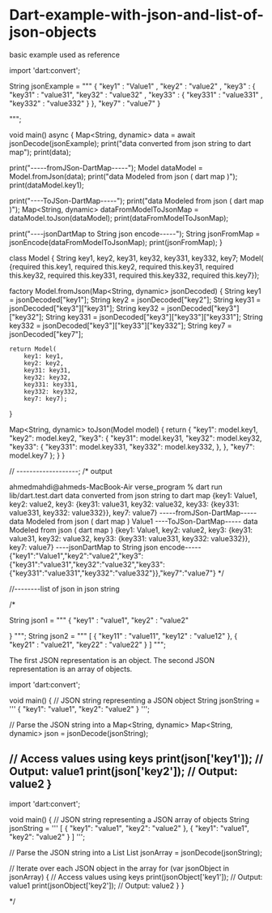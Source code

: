 # Dart-example-with-json-and-list-of-json-objects
basic example used as reference 

import 'dart:convert';

String jsonExample = """
{
  "key1" : "Value1" ,
  "key2" : "value2" , 
  "key3" : {
    "key31" : "value31",
    "key32" : "value32" ,
    "key33" : {
      "key331" : "value331" ,
      "key332" : "value332"
    }
  },
  "key7" : "value7"
}


""";

void main() async {
  Map<String, dynamic> data = await jsonDecode(jsonExample);
  print("data converted from json string to dart map");
  print(data);

  print("-----fromJSon-DartMap-----");
  Model dataModel = Model.fromJson(data);
  print("data Modeled from json ( dart map )");
  print(dataModel.key1);

  print("----ToJSon-DartMap-----");
  print("data Modeled from json ( dart map )");
  Map<String, dynamic> dataFromModelToJsonMap = dataModel.toJson(dataModel);
  print(dataFromModelToJsonMap);

  print("----jsonDartMap to String json encode-----");
  String jsonFromMap = jsonEncode(dataFromModelToJsonMap);
  print(jsonFromMap);
}

class Model {
  String key1, key2, key31, key32, key331, key332, key7;
  Model(
      {required this.key1,
      required this.key2,
      required this.key31,
      required this.key32,
      required this.key331,
      required this.key332,
      required this.key7});

  factory Model.fromJson(Map<String, dynamic> jsonDecoded) {
    String key1 = jsonDecoded["key1"];
    String key2 = jsonDecoded["key2"];
    String key31 = jsonDecoded["key3"]["key31"];
    String key32 = jsonDecoded["key3"]["key32"];
    String key331 = jsonDecoded["key3"]["key33"]["key331"];
    String key332 = jsonDecoded["key3"]["key33"]["key332"];
    String key7 = jsonDecoded["key7"];

    return Model(
        key1: key1,
        key2: key2,
        key31: key31,
        key32: key32,
        key331: key331,
        key332: key332,
        key7: key7);
  }

  Map<String, dynamic> toJson(Model model) {
    return {
      "key1": model.key1,
      "key2": model.key2,
      "key3": {
        "key31": model.key31,
        "key32": model.key32,
        "key33": {
          "key331": model.key331,
          "key332": model.key332,
        },
      },
      "key7": model.key7
    };
  }
}


// -------------------; 
/* output 


ahmedmahdi@ahmeds-MacBook-Air verse_program % dart run lib/dart.test.dart
data converted from json string to dart map
{key1: Value1, key2: value2, key3: {key31: value31, key32: value32, key33: {key331: value331, key332: value332}}, key7: value7}
-----fromJSon-DartMap-----
data Modeled from json ( dart map )
Value1
----ToJSon-DartMap-----
data Modeled from json ( dart map )
{key1: Value1, key2: value2, key3: {key31: value31, key32: value32, key33: {key331: value331, key332: value332}}, key7: value7}
----jsonDartMap to String json encode-----
{"key1":"Value1","key2":"value2","key3":{"key31":"value31","key32":"value32","key33":{"key331":"value331","key332":"value332"}},"key7":"value7"}
*/

//--------list of json in json string 


/*

String json1 = """
{
"key1" : "value1",
"key2" : "value2" 

}
""";
String json2 = """
[
{
  "key11" : "value11",
"key12" : "value12" 
},
{
  "key21" : "value21",
"key22" : "value22"
 }
]
""";

The first JSON representation is an object.
The second JSON representation is an array of objects.


import 'dart:convert';

void main() {
  // JSON string representing a JSON object
  String jsonString = '''
  {
    "key1": "value1",
    "key2": "value2"
  }
  ''';

  // Parse the JSON string into a Map<String, dynamic>
  Map<String, dynamic> json = jsonDecode(jsonString);

  // Access values using keys
  print(json['key1']); // Output: value1
  print(json['key2']); // Output: value2
}
------------------
import 'dart:convert';

void main() {
  // JSON string representing a JSON array of objects
  String jsonString = '''
  [
    {
      "key1": "value1",
      "key2": "value2"
    },
    {
      "key1": "value1",
      "key2": "value2"
    }
  ]
  ''';

  // Parse the JSON string into a List<dynamic>
  List<dynamic> jsonArray = jsonDecode(jsonString);

  // Iterate over each JSON object in the array
  for (var jsonObject in jsonArray) {
    // Access values using keys
    print(jsonObject['key1']); // Output: value1
    print(jsonObject['key2']); // Output: value2
  }
}


*/
